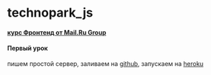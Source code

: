 # technopark_js
#### [курс Фронтенд от Mail.Ru Group](https://www.youtube.com/watch?v=mub0B5peRIs&index=1&list=PLrCZzMib1e9r9OwZDTtkgdIOy84SwICKu)
#### Первый урок
пишем простой сервер, заливаем на [github](https://github.com/hyberjava/technopark_js), запускаем на [heroku](https://technoparkjs.herokuapp.com/)

